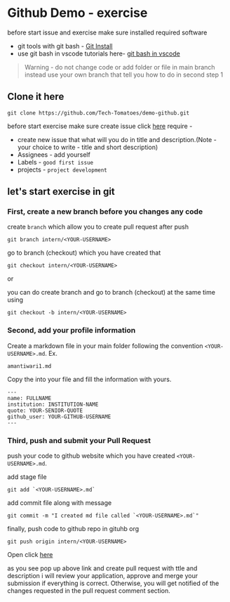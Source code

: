 # Github Demo - exercise

before start issue and exercise make sure installed required software

- git tools with git bash - [Git Install](https://www.atlassian.com/git/tutorials/install-git)
- use git bash in vscode tutorials here- [git bash in vscode](https://www.geeksforgeeks.org/how-to-integrate-git-bash-with-visual-studio-code/)

> Warning - do not change code or add folder or file in main branch instead use your own branch that tell you how to do in second step 1

## Clone it here

```shell
git clone https://github.com/Tech-Tomatoes/demo-github.git
```

before start exercise make sure create issue click [here](https://github.com/Tech-Tomatoes/demo-github/issues)
require -

- create new issue that what will you do in title and description.(Note - your choice to write - title and short description)
- Assignees - add yourself
- Labels - `good first issue`
- projects - `project development`

## let's start exercise in git

### First, create a new branch before you changes any code

create `branch` which allow you to create pull request after push

```shell
git branch intern/<YOUR-USERNAME>
```

go to branch (checkout) which you have created that

```shell
git checkout intern/<YOUR-USERNAME>
```

or

you can do create branch and go to branch (checkout) at the same time using

```
git checkout -b intern/<YOUR-USERNAME>
```

### Second, add your profile information

Create a markdown file in your main folder following the convention `<YOUR-USERNAME>.md`. Ex.

```filename
amantiwari1.md
```

Copy the into your file and fill the information with yours.

```
---
name: FULLNAME
institution: INSTITUTION-NAME
quote: YOUR-SENIOR-QUOTE
github_user: YOUR-GITHUB-USERNAME
---
```

### Third, push and submit your Pull Request

push your code to github website which you have created `<YOUR-USERNAME>.md`.

add stage file

```
git add `<YOUR-USERNAME>.md`
```

add commit file along with message

```
git commit -m "I created md file called `<YOUR-USERNAME>.md`"
```

finally, push code to github repo in gituhb org

```
git push origin intern/<YOUR-USERNAME>
```

Open click [here](https://github.com/Tech-Tomatoes/demo-github)

as you see pop up above link and create pull request with ttle and description i will review your application, approve and merge your submission if everything is correct. Otherwise, you will get notified of the changes requested in the pull request comment section.

